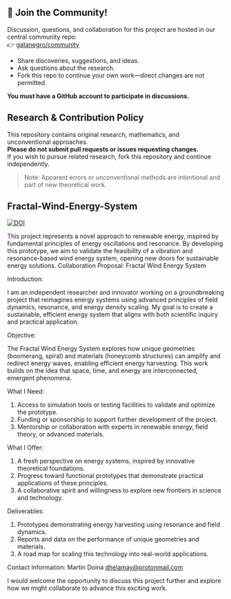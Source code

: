 ## 📢 Join the Community!

Discussion, questions, and collaboration for this project are hosted in our central community repo:  
👉 [gatanegro/community](https://github.com/gatanegro/community/discussions)

- Share discoveries, suggestions, and ideas.
- Ask questions about the research.
- Fork this repo to continue your own work—direct changes are not permitted.

**You must have a GitHub account to participate in discussions.**


## Research & Contribution Policy

This repository contains original research, mathematics, and unconventional approaches.  
**Please do not submit pull requests or issues requesting changes.**  
If you wish to pursue related research, fork this repository and continue independently.

> Note: Apparent errors or unconventional methods are intentional and part of new theoretical work.



## Fractal-Wind-Energy-System

[![DOI](https://zenodo.org/badge/DOI/10.5281/zenodo.14992901.svg)](https://doi.org/10.5281/zenodo.14992901)

This project represents a novel approach to renewable energy, inspired by fundamental principles of energy oscillations and resonance. By developing this prototype, we aim to validate the feasibility of a vibration and resonance-based wind energy system, opening new doors for sustainable energy solutions.
Collaboration Proposal: Fractal Wind Energy System


Introduction:

I am an independent researcher and innovator working on a groundbreaking project that reimagines energy systems using advanced principles of field dynamics, resonance, and energy density scaling.
My goal is to create a sustainable, efficient energy system that aligns with both scientific inquiry and practical application.

Objective:

The Fractal Wind Energy System explores how unique geometries (boomerang, spiral) and
materials (honeycomb structures) can amplify and redirect energy waves, enabling efficient energy
harvesting. This work builds on the idea that space, time, and energy are interconnected, emergent
phenomena.

What I Need:

1. Access to simulation tools or testing facilities to validate and optimize the prototype.
2. Funding or sponsorship to support further development of the project.
3. Mentorship or collaboration with experts in renewable energy, field theory, or advanced materials.

What I Offer:

1. A fresh perspective on energy systems, inspired by innovative theoretical foundations.
2. Progress toward functional prototypes that demonstrate practical applications of these principles.
3. A collaborative spirit and willingness to explore new frontiers in science and technology.

Deliverables:

1. Prototypes demonstrating energy harvesting using resonance and field dynamics.
2. Reports and data on the performance of unique geometries and materials.
3. A road map for scaling this technology into real-world applications.

Contact Information:
Martin Doina
dhelamay@protonmail.com

I would welcome the opportunity to discuss this project further and explore how we might collaborate to advance this exciting work.
